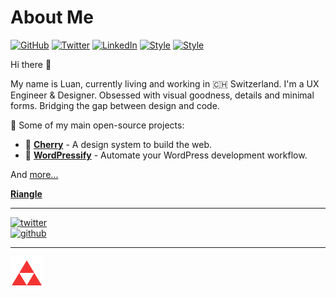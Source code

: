 # About Me

[![GitHub](https://img.shields.io/badge/GitHub-%40luangjokaj-239a3b.svg)](https://github.com/luangjokaj)
[![Twitter](https://img.shields.io/badge/Twitter-%40luangjokaj-58a1f2.svg)](https://twitter.com/luangjokaj)
[![LinkedIn](https://img.shields.io/badge/Linked-In-0c66c3.svg)](https://www.linkedin.com/in/luangjokaj/)
[![Style](https://img.shields.io/badge/Dark%20Mode-111111.svg#gh-dark-mode-only)](https://github.com/settings/appearance#gh-dark-mode-only)
[![Style](https://img.shields.io/badge/Light%20Mode-efefef.svg#gh-light-mode-only)](https://github.com/settings/appearance#gh-light-mode-only)

Hi there 👋

My name is Luan, currently living and working in 🇨🇭 Switzerland. I'm a UX Engineer & Designer. Obsessed with visual goodness, details and minimal forms. Bridging the gap between design and code.

🚀 Some of my main open-source projects:

- 🍒 [**Cherry**](https://cherry.design/) - A design system to build the web.
- 🎈 [**WordPressify**](https://www.wordpressify.co/) - Automate your WordPress development workflow.

And [more...](https://github.com/luangjokaj)

[**Riangle**](https://www.riangle.com)

---

[![twitter](https://img.shields.io/twitter/follow/luangjokaj?style=social)](https://twitter.com/LuanGjokaj)  
[![github](https://img.shields.io/github/followers/luangjokaj?style=social)](https://github.com/luangjokaj)

---

[![riangle](assets/logo.svg)](https://www.riangle.com)

